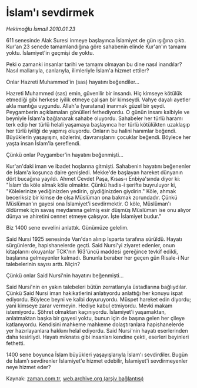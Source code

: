 # İslam'ı sevdirmek

*Hekimoğlu İsmail 2010.01.23*

<tr><td class="metin" colspan="2" style="padding-top: 20px; padding-left: 5px; ">611 senesinde Alak Suresi inmeye başlayınca İslamiyet de gün ışığına çıktı. Kur'an 23 senede tamamlandığına göre sahabenin elinde Kur'an'ın tamamı yoktu. İslamiyet'in geçmişi de yoktu.</td></tr><tr><td class="metin" colspan="2" style="padding-top: 20px; padding-left: 5px; "><p>Peki o zamanki insanlar tarihi ve tamamı olmayan bu dine nasıl inandılar? Nasıl mallarıyla, canlarıyla, ilimleriyle İslam'a hizmet ettiler?
<p> Onlar Hazreti Muhammed'in (sas) hayatını beğendiler...
<p> Hazreti Muhammed (sas) emin, güvenilir bir insandı. Hiç kimseye kötülük etmediği gibi herkese iyilik etmeye çalışan bir kimseydi. Vahye dayalı ayetler akla mantığa uygundu. Allah'a (yaratana) inanmak güzel bir şeydi. Peygamberin açıklamaları gönülleri fethediyordu. O günün insanı kalbiyle ve beyniyle İslam'a bağlanarak sahabe oluyordu. Sahabeler her türlü haramı terk edip her türlü helali yaşamaya başlayınca her türlü kötülükten uzaklaşıp her türlü iyiliği de yapmış oluyordu. Onların bu halini hanımlar beğendi. Büyüklerin yaşayışını, sözlerini, davranışlarını çocuklar beğendi. Böylece her yaşta insan İslam'la şereflendi.
<p> Çünkü onlar Peygamber'in hayatını beğenmişti...
<p> Kur'an'daki iman ve ibadet hoşlarına gitmişti. Sahabenin hayatını beğenenler de İslam'a koşunca daire genişledi. Mekke'de başlayan hareket dünyanın dört bucağına yayıldı. Ahmet Cevdet Paşa, Kısas-ı Enbiya'sında diyor ki: "İslam'da köle almak köle olmaktır. Çünkü hadis-i şerifte buyruluyor ki, "Kölelerinize yediğinizden yedirin, giydiğinizden giydirin." Köle, ahmak beceriksiz bir kimse de olsa Müslüman ona bakmak zorundadır. Çünkü Müslüman'ın gayesi ona İslamiyet'i sevdirmektir. O köle, Müslüman'ı öldürmek için savaş meydanına gelmiş esir düşmüş Müslüman ise onu alıyor dünya ve ahiretini cennet etmeye çalışıyor. İşte İslamiyet budur."
<p> Biz 1400 sene evvelini anlattık. Günümüze gelelim.
<p> Said Nursi 1925 senesinde Van'dan alınıp Isparta tarafına sürüldü. Hayatı sürgünlerde, hapishanelerde geçti. Said Nursi'yi ziyaret edenler, onun kitaplarını okuyanlar TCK'nın 163'üncü maddesi gereğince tevkif edildi, başlarına gelmeyenler kalmadı. Bununla beraber her geçen gün Risale-i Nur talebelerinin sayısı arttı. Niçin?
<p> Çünkü onlar Said Nursi'nin hayatını beğenmişti...
<p> Said Nursi'nin en yakın talebeleri bütün zerratlarıyla üstadlarına bağlıydılar. Çünkü Said Nursi iman hakikatlerini anlatıyordu anlattığı her konuyu ispat ediyordu. Böylece beyni ve kalbi doyuruyordu. Müspet hareket edin diyordu; yani kimseye zarar vermeyin. Hediye kabul etmiyordu. Mevki makam istemiyordu. Şöhret olmaktan kaçınıyordu. İslamiyet'i yaşamaktan, anlatmaktan başka bir gayesi yoktu, bunun için de başına gelen her çileye katlanıyordu. Kendisini mahkeme mahkeme dolaştıranlara hapishanelerde yer hazırlayanlara hakkını helal ediyordu. Said Nursi'nin hayatı eserlerinden daha tesirliydi. Hayatı mıknatıs gibi insanları kendine çekti, eserleri beyinleri fethetti.
<p> 1400 sene boyunca İslam büyükleri yaşayışlarıyla İslam'ı sevdirdiler. Bugün de İslam'ı sevdirenler İslamiyet'e hizmet edebilir, İslamiyet'i sevdirmeyenler neye hizmet eder?<br/></p></p></p></p></p></p></p></p></p></p></td></tr>

Kaynak: [zaman.com.tr](http://zaman.com.tr/yazar.do?yazino=943591), [web.archive.org (arşiv bağlantısı)](http://web.archive.org/web/20100402051441/http://www.zaman.com.tr:80/yazar.do?yazino=943591)
